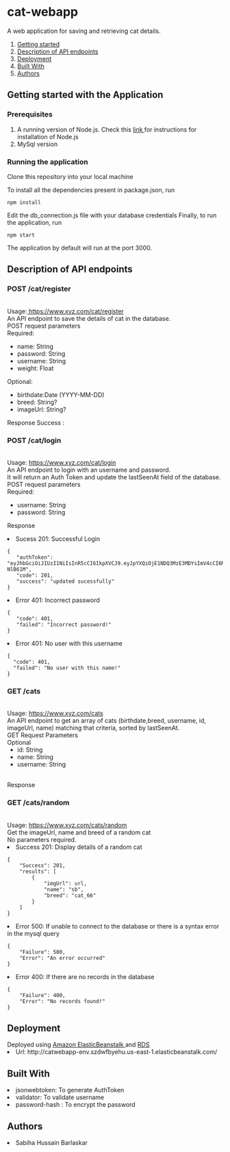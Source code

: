 # cat-webapp
A web application for saving and retrieving cat details.
<br>
<ol>
 <li> <a href="#point_1">Getting started</a>
 <li> <a href="#point_2">Description of API endpoints</a>
 <li> <a href="#point_3">Deployment </a>
 <li> <a href="#point_4">Built With <a>
 <li> <a href="#point_5">Authors</a>
</ol>

<p id="point_1"> <h2>Getting started with the Application</h2>
<p> <h3>Prerequisites </h3> </p>
       <ol>
       <li> A running version of Node.js. Check this <a href = "https://nodejs.org/en/download/package-manager/"> link </a> for instructions for installation of Node.js
       <li>MySql version
   </ol>
<p> <h3> Running the application </h3> </p>                                                                                              
 Clone this repository into your local machine
 
 To install all the dependencies present in package.json, run
 
 ```
 npm install
 ```
 Edit the db_connection.js file with your database credentials
 Finally, to run the application, run
 
 ```
 npm start
 ```
 The application by default will run at the port 3000.

<p id="point_2"><h2> Description of API endpoints </h2> </p>
<p id="api_1">  <h3> POST /cat/register </h3> </p>
<br>Usage:<a href="#"> https://www.xyz.com/cat/register </a>
<br>An API endpoint to save the details of cat in the database.
<br>POST request parameters
<br>Required:
<ul>
 <li>name: String
 <li>password: String
 <li>username: String
 <li>weight: Float
 </ul>
 Optional:
  <ul>
 <li> birthdate:Date (YYYY-MM-DD)
 <li>breed: String?
 <li> imageUrl: String?
 </ul>
Response
Success :
</p>
<p id ="api_2"> <h3> POST /cat/login </h3>
<br>Usage: <a href="#"> https://www.xyz.com/cat/login</a>
<br>
An API endpoint to login with an username and password.
<br>It will return an Auth Token and update the lastSeenAt field of the database.
<br>POST request parameters
<br>Required:
<ul>
    <li> username: String
    <li> password: String
 </ul>
 
 Response
 
   <li>Sucess 201: Successful Login 
 
 ```
 {
    "authToken": "eyJhbGciOiJIUzI1NiIsInR5cCI6IkpXVCJ9.eyJpYXQiOjE1NDQ3MzE3MDYsImV4cCI6MTU0NDgxODEwNn0.VwFW8T8FE7JAXLU_nT9gZ2xOh1L7NKFUqaw4-NlB61M",
    "code": 201,
    "success": "updated sucessfully"
}
 ```
 <li>Error 401: Incorrect password
  
 ```
 {
    "code": 401,
    "failed": "Incorrect password!"
}
 ```
 <li>Error 401: No user with this username 
 
  ```
 {
    "code": 401,
    "failed": "No user with this name!"
}
 ```
<p id ="api_3"> <h3> GET /cats </h3>
<br>Usage: <a href="#"> https://www.xyz.com/cats</a>
<br>An API endpoint to get an array of cats (birthdate,breed, username, id, imageUrl, name) matching that criteria, sorted by lastSeenAt.
<br>GET Request Parameters
<br> Optional
<ul>
<li> id: String
<li> name: String
<li> username: String
</ul>
<br> Response
</p>
<p id ="api_4"><h3> GET /cats/random </h3>
<br>Usage: <a href="#"> https://www.xyz.com/cats/random</a>
<br> Get the imageUrl, name and breed of a random cat
<br>No parameters required.

<li>Success 201: Display details of a random cat

```
{
    "Success": 201,
    "results": [
        {
            "imgUrl": url,
            "name": "sb",
            "breed": "cat_66"
        }
    ]
}

```

<li>Error 500: If unable to connect to the database or there is a syntax error in the mysql query

```
{
    "Failure": 500,
    "Error": "An error occurred"
}
```
<li>Error 400: If there are no records in the database

```
{
    "Failure": 400,
    "Error": "No records found!"
}

```
</p>
<p id="point_3"> <h2> Deployment </h2> </p>
Deployed using <a href="https://docs.aws.amazon.com/quickstarts/latest/webapp/welcome.html?icmpid=docs_eb_console_new"> Amazon ElasticBeanstalk </a> and <a href="https://docs.aws.amazon.com/AmazonRDS/latest/UserGuide/CHAP_GettingStarted.html"> RDS </a>
<li> Url: http://catwebapp-env.szdwfbyehu.us-east-1.elasticbeanstalk.com/

<p id="point_4"> <h2> Built With </h2> </p>
<li> jsonwebtoken: To generate AuthToken
<li> validator: To validate username
<li> password-hash : To encrypt the password
<p id="point_5"> <h2> Authors </h2> </p>
<li> Sabiha Hussain Barlaskar
